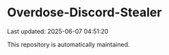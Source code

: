 # Overdose-Discord-Stealer

Last updated: 2025-06-07 04:51:20

This repository is automatically maintained.
